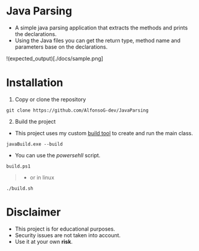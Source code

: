 # Java Parsing
- A simple java parsing application that extracts the methods and prints the declarations.
- Using the Java files you can get the return type, method name and parameters base on the declarations.

!(expected_output)[./docs/sample.png]

# Installation
1. Copy or clone the repository
```shell
git clone https://github.com/AlfonsoG-dev/JavaParsing
```
2. Build the project
- This project uses my custom [build tool](https://github.com/AlfonsoG-dev/javaBuild) to create and run the main class.
```shell
javaBuild.exe --build
```
- You can use the *powersehll* script.
```shell
build.ps1
```
>- or in linux
```shell
./build.sh
```

# Disclaimer
- This project is for educational purposes.
- Security issues are not taken into account.
- Use it at your own **risk**.